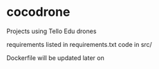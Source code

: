 # cocodrone
Projects using Tello Edu drones

requirements listed in requirements.txt
code in src/

Dockerfile will be updated later on
